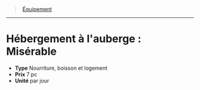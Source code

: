 ﻿---
!EquipmentItem
Type: Nourriture, boisson et logement
Price: 7 pc
Unity: par jour
Id: equipment_hd.md#hébergement-à-lauberge--misérable
ParentLink: equipment_hd.md#Équipement
Name: "Hébergement à l'auberge : Misérable"
ParentName: Équipement
NameLevel: 1
Attributes: {}
AttributesDictionary: >+
  {}

---
> [Équipement](hd_equipment.md)

---

# Hébergement à l'auberge : Misérable

- **Type** Nourriture, boisson et logement
- **Prix** 7 pc
- **Unité** par jour

